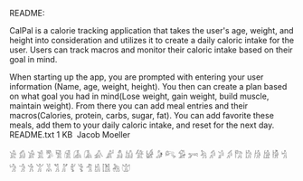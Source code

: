 README:

CalPal is a calorie tracking application that takes the user's age, weight, and height into consideration and utilizes it to create a daily caloric intake for the user. Users can track macros and monitor their caloric intake based on their goal in mind.

When starting up the app, you are prompted with entering your user information (Name, age, weight, height). You then can create a plan based on what goal you had in mind(Lose weight, gain weight, build muscle, maintain weight). From there you can add meal entries and their macros(Calories, protein, carbs, sugar, fat). You can add favorite these meals, add them to your daily caloric intake, and reset for the next day. 
README.txt
1 KB
﻿
Jacob Moeller
 
𓀀 𓀁 𓀂 𓀃 𓀄 𓀅 𓀆 𓀇 𓀈 𓀉 𓀊 𓀋 𓀌 𓀍 𓀎 𓀏 𓀐 𓀑 𓀒 𓀓 𓀔 𓀕 𓀖 𓀗 𓀘 𓀙 𓀚 𓀛 𓀜 𓀝 𓀞 𓀟 𓀠 𓀡 𓀢 𓀣 𓀤 𓀥 𓀦 𓀧 𓀨 𓀩 𓀪
